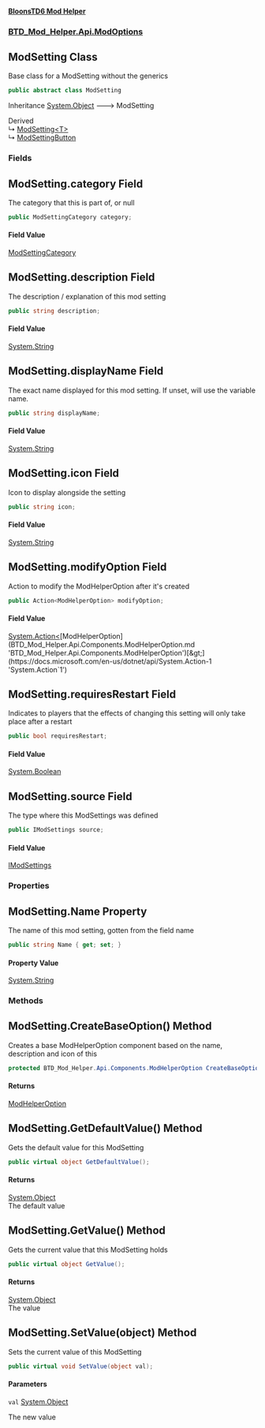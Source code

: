 #### [BloonsTD6 Mod Helper](README.md 'README')
### [BTD_Mod_Helper.Api.ModOptions](README.md#BTD_Mod_Helper.Api.ModOptions 'BTD_Mod_Helper.Api.ModOptions')

## ModSetting Class

Base class for a ModSetting without the generics

```csharp
public abstract class ModSetting
```

Inheritance [System.Object](https://docs.microsoft.com/en-us/dotnet/api/System.Object 'System.Object') &#129106; ModSetting

Derived  
&#8627; [ModSetting&lt;T&gt;](BTD_Mod_Helper.Api.ModOptions.ModSetting_T_.md 'BTD_Mod_Helper.Api.ModOptions.ModSetting<T>')  
&#8627; [ModSettingButton](BTD_Mod_Helper.Api.ModOptions.ModSettingButton.md 'BTD_Mod_Helper.Api.ModOptions.ModSettingButton')
### Fields

<a name='BTD_Mod_Helper.Api.ModOptions.ModSetting.category'></a>

## ModSetting.category Field

The category that this is part of, or null

```csharp
public ModSettingCategory category;
```

#### Field Value
[ModSettingCategory](BTD_Mod_Helper.Api.ModOptions.ModSettingCategory.md 'BTD_Mod_Helper.Api.ModOptions.ModSettingCategory')

<a name='BTD_Mod_Helper.Api.ModOptions.ModSetting.description'></a>

## ModSetting.description Field

The description / explanation of this mod setting

```csharp
public string description;
```

#### Field Value
[System.String](https://docs.microsoft.com/en-us/dotnet/api/System.String 'System.String')

<a name='BTD_Mod_Helper.Api.ModOptions.ModSetting.displayName'></a>

## ModSetting.displayName Field

The exact name displayed for this mod setting. If unset, will use the variable name.

```csharp
public string displayName;
```

#### Field Value
[System.String](https://docs.microsoft.com/en-us/dotnet/api/System.String 'System.String')

<a name='BTD_Mod_Helper.Api.ModOptions.ModSetting.icon'></a>

## ModSetting.icon Field

Icon to display alongside the setting

```csharp
public string icon;
```

#### Field Value
[System.String](https://docs.microsoft.com/en-us/dotnet/api/System.String 'System.String')

<a name='BTD_Mod_Helper.Api.ModOptions.ModSetting.modifyOption'></a>

## ModSetting.modifyOption Field

Action to modify the ModHelperOption after it's created

```csharp
public Action<ModHelperOption> modifyOption;
```

#### Field Value
[System.Action&lt;](https://docs.microsoft.com/en-us/dotnet/api/System.Action-1 'System.Action`1')[ModHelperOption](BTD_Mod_Helper.Api.Components.ModHelperOption.md 'BTD_Mod_Helper.Api.Components.ModHelperOption')[&gt;](https://docs.microsoft.com/en-us/dotnet/api/System.Action-1 'System.Action`1')

<a name='BTD_Mod_Helper.Api.ModOptions.ModSetting.requiresRestart'></a>

## ModSetting.requiresRestart Field

Indicates to players that the effects of changing this setting will only take place after a restart

```csharp
public bool requiresRestart;
```

#### Field Value
[System.Boolean](https://docs.microsoft.com/en-us/dotnet/api/System.Boolean 'System.Boolean')

<a name='BTD_Mod_Helper.Api.ModOptions.ModSetting.source'></a>

## ModSetting.source Field

The type where this ModSettings was defined

```csharp
public IModSettings source;
```

#### Field Value
[IModSettings](BTD_Mod_Helper.Api.Data.IModSettings.md 'BTD_Mod_Helper.Api.Data.IModSettings')
### Properties

<a name='BTD_Mod_Helper.Api.ModOptions.ModSetting.Name'></a>

## ModSetting.Name Property

The name of this mod setting, gotten from the field name

```csharp
public string Name { get; set; }
```

#### Property Value
[System.String](https://docs.microsoft.com/en-us/dotnet/api/System.String 'System.String')
### Methods

<a name='BTD_Mod_Helper.Api.ModOptions.ModSetting.CreateBaseOption()'></a>

## ModSetting.CreateBaseOption() Method

Creates a base ModHelperOption component based on the name, description and icon of this

```csharp
protected BTD_Mod_Helper.Api.Components.ModHelperOption CreateBaseOption();
```

#### Returns
[ModHelperOption](BTD_Mod_Helper.Api.Components.ModHelperOption.md 'BTD_Mod_Helper.Api.Components.ModHelperOption')

<a name='BTD_Mod_Helper.Api.ModOptions.ModSetting.GetDefaultValue()'></a>

## ModSetting.GetDefaultValue() Method

Gets the default value for this ModSetting

```csharp
public virtual object GetDefaultValue();
```

#### Returns
[System.Object](https://docs.microsoft.com/en-us/dotnet/api/System.Object 'System.Object')  
The default value

<a name='BTD_Mod_Helper.Api.ModOptions.ModSetting.GetValue()'></a>

## ModSetting.GetValue() Method

Gets the current value that this ModSetting holds

```csharp
public virtual object GetValue();
```

#### Returns
[System.Object](https://docs.microsoft.com/en-us/dotnet/api/System.Object 'System.Object')  
The value

<a name='BTD_Mod_Helper.Api.ModOptions.ModSetting.SetValue(object)'></a>

## ModSetting.SetValue(object) Method

Sets the current value of this ModSetting

```csharp
public virtual void SetValue(object val);
```
#### Parameters

<a name='BTD_Mod_Helper.Api.ModOptions.ModSetting.SetValue(object).val'></a>

`val` [System.Object](https://docs.microsoft.com/en-us/dotnet/api/System.Object 'System.Object')

The new value